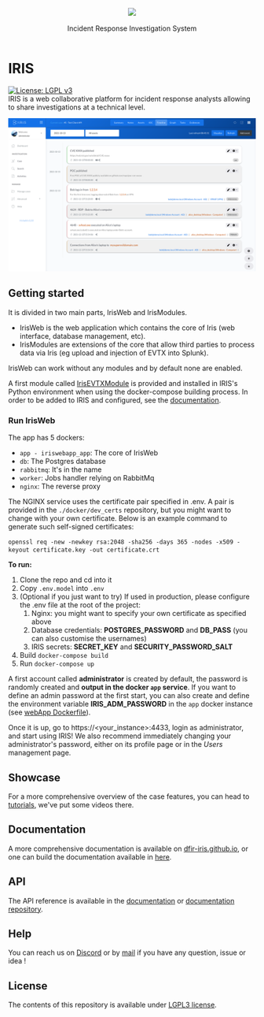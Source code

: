 
<p align="center">
    <img src="source/app/static/assets/img/logo.ico" />
</p>

<p align="center">
  Incident Response Investigation System
  <br>
  <br>
</p>

# IRIS

[![License: LGPL v3](https://img.shields.io/badge/License-LGPL_v3-blue.svg)](./LICENSE.txt)   
IRIS is a web collaborative platform for incident response analysts allowing to share investigations at a technical level. 

![demo_timeline](img/demo_timeline.png)

## Getting started
It is divided in two main parts, IrisWeb and IrisModules.   
 - IrisWeb is the web application which contains the core of
Iris (web interface, database management, etc). 
 - IrisModules are extensions of the core that allow third parties to process
data via Iris (eg upload and injection of EVTX into Splunk). 
 
IrisWeb can work without any modules and by default none are enabled.  

A first module called [IrisEVTXModule](https://github.com/dfir-iris/iris-evtx-module) is provided and installed in 
IRIS's Python environment when using the docker-compose building process. 
In order to be added to IRIS and configured, see the [documentation](https://dfir-iris.github.io).

### Run IrisWeb 
The app has 5 dockers: 
- `app - iriswebapp_app`: The core of IrisWeb 
- `db`: The Postgres database 
- `rabbitmq`: It's in the name 
- `worker`: Jobs handler relying on RabbitMq 
- `nginx`: The reverse proxy

The NGINX service uses the certificate pair specified in .env. A pair is provided 
in the `./docker/dev_certs` repository, but you might want to change with your own certificate.
Below is an example command to generate such self-signed certificates:
``` 
openssl req -new -newkey rsa:2048 -sha256 -days 365 -nodes -x509 -keyout certificate.key -out certificate.crt
```

**To run:**
1. Clone the repo and cd into it
2. Copy `.env.model` into `.env`
3. (Optional if you just want to try) If used in production, please configure the .env file at 
the root of the project:
   1. Nginx: you might want to specify your own certificate as specified above
   2. Database credentials: **POSTGRES_PASSWORD** and **DB_PASS** (you can also customise the usernames)
   3. IRIS secrets: **SECRET_KEY** and **SECURITY_PASSWORD_SALT**
4. Build `docker-compose build`
5. Run `docker-compose up` 

A first account called **administrator** is created by default, the password is randomly 
created and **output in the docker `app` service**. If you want to define an admin password
at the first start, you can also create and define the environment variable **IRIS_ADM_PASSWORD**
in the `app` docker instance (see [webApp Dockerfile](./docker/webApp/Dockerfile)).

Once it is up, go to https://<your_instance>:4433, login as administrator, and start using IRIS!
We also recommend immediately changing your administrator's password, either on its profile page or in the *Users* management page.

## Showcase
For a more comprehensive overview of the case features, 
you can head to [tutorials](https://dfir-iris.github.io/operations/tutorials.html), we've put some videos there.  


## Documentation

A more comprehensive documentation is available on [dfir-iris.github.io](https://dfir-iris.github.io), or one can build 
the documentation available in [here](https://github.com/dfir-iris/iris-doc-src).

## API

The API reference is available in the [documentation](https://dfir-iris.github.io) or [documentation repository](https://github.com/dfir-iris/iris-doc-src).

## Help 

You can reach us on [Discord](https://discord.gg/fwuXkpBHGz) or by [mail](mailto:contact@dfir-iris.org) if you have any question, issue or idea !

## License

The contents of this repository is available under [LGPL3 license](LICENSE.txt).

